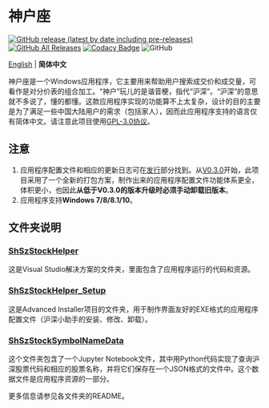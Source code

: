 # 神户座

[![GitHub release (latest by date including pre-releases)](https://img.shields.io/github/v/release/ArvinZJC/ShSzStockHelper-Windows?include_prereleases)](https://github.com/ArvinZJC/ShSzStockHelper-Windows/releases)
[![GitHub All Releases](https://img.shields.io/github/downloads/ArvinZJC/ShSzStockHelper-Windows/total)](https://github.com/ArvinZJC/ShSzStockHelper-Windows/releases)
[![Codacy Badge](https://app.codacy.com/project/badge/Grade/980d1c6c75754cdf9900139f5c5eb66f)](https://www.codacy.com/gh/ArvinZJC/ShSzStockHelper-Windows/dashboard?utm_source=github.com&amp;utm_medium=referral&amp;utm_content=ArvinZJC/ShSzStockHelper-Windows&amp;utm_campaign=Badge_Grade)
![GitHub](https://img.shields.io/github/license/ArvinZJC/ShSzStockHelper-Windows)

[English](https://github.com/ArvinZJC/ShSzStockHelper-Windows/blob/master/README.md) | **简体中文**

神户座是一个Windows应用程序，它主要用来帮助用户搜索成交价和成交量，可看作是对分价表的组合加工。“神户”玩儿的是谐音梗，指代“沪深”。“沪深”的意思就不多说了，懂的都懂。这款应用程序实现的功能算不上太复杂，设计的目的主要是为了满足一些中国大陆用户的需求（包括家人），因而此应用程序支持的语言仅有简体中文。请注意此项目使用[GPL-3.0协议](https://github.com/ArvinZJC/ShSzStockHelper-Windows/blob/master/LICENSE)。

## 注意

1. 应用程序配置文件和相应的更新日志可在[发行](https://github.com/ArvinZJC/ShSzStockHelper-Windows/releases)部分找到。从[V0.3.0](https://github.com/ArvinZJC/ShSzStockHelper-Windows/releases/tag/v0.3.0)开始，此项目采用了一个全新的打包方案，制作出来的应用程序配置文件功能体系更全，体积更小，也因此**从低于V0.3.0的版本升级时必须手动卸载旧版本**。
2. 应用程序支持**Windows 7/8/8.1/10**。

## 文件夹说明

### [ShSzStockHelper](https://github.com/ArvinZJC/ShSzStockHelper-Windows/tree/master/ShSzStockHelper)

这是Visual Studio解决方案的文件夹，里面包含了应用程序运行的代码和资源。

### [ShSzStockHelper_Setup](https://github.com/ArvinZJC/ShSzStockHelper-Windows/tree/master/ShSzStockHelper_Setup)

这是Advanced Installer项目的文件夹，用于制作界面友好的EXE格式的应用程序配置文件（沪深小助手的安装、修改、卸载）。

### [ShSzStockSymbolNameData](https://github.com/ArvinZJC/ShSzStockHelper-Windows/tree/master/ShSzStockSymbolNameData)

这个文件夹包含了一个Jupyter Notebook文件，其中用Python代码实现了查询沪深股票代码和相应的股票名称，并将它们保存在一个JSON格式的文件中。这个数据文件是应用程序资源的一部分。

更多信息请参见各文件夹的README。
